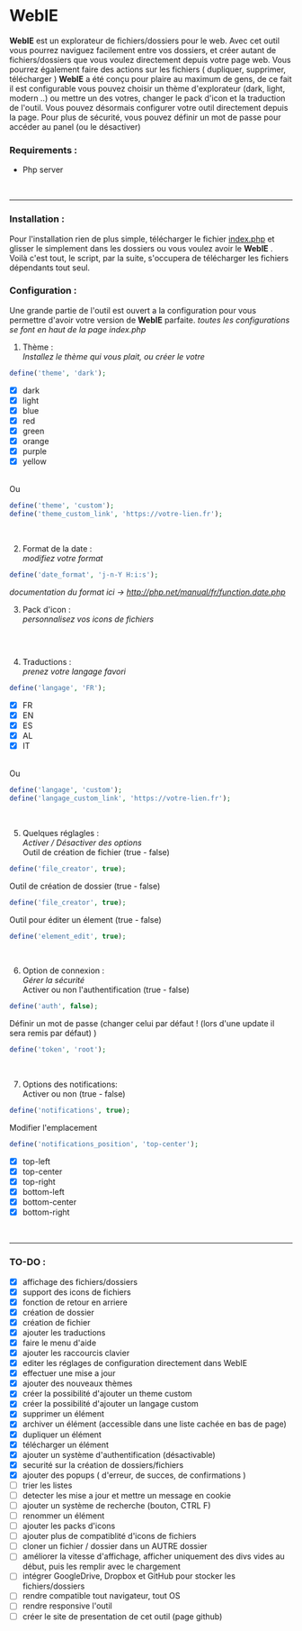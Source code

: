 # WebIE

**WebIE** est un explorateur de fichiers/dossiers pour le web. Avec cet outil vous pourrez naviguez facilement entre vos dossiers, et créer autant de fichiers/dossiers que vous voulez directement depuis votre page web.
Vous pourrez également faire des actions sur les fichiers ( dupliquer, supprimer, télécharger )
**WebIE** a été conçu pour plaire au maximum de gens, de ce fait il est configurable vous pouvez choisir un thème d'explorateur (dark, light, modern ..) ou mettre un des votres, changer le pack d'icon et la traduction de l'outil.
Vous pouvez désormais configurer votre outil directement depuis la page.
Pour plus de sécurité, vous pouvez définir un mot de passe pour accéder au panel (ou le désactiver)
<br>

### Requirements :
* Php server


<br><hr>
### Installation :
Pour l'installation rien de plus simple, télécharger le fichier [index.php](https://raw.githubusercontent.com/Mikheull/WebIE/master/index.php) et glisser le simplement dans les dossiers ou vous voulez avoir le **WebIE** .
Voilà c'est tout, le script, par la suite, s'occupera de télécharger les fichiers dépendants tout seul.


### Configuration :
Une grande partie de l'outil est ouvert a la configuration pour vous permettre d'avoir votre version de **WebIE** parfaite.
*toutes les configurations se font en haut de la page index.php*

1) Thème :<br>
*Installez le thème qui vous plait, ou créer le votre*
```php
define('theme', 'dark');
```
- [x] dark
- [x] light
- [x] blue
- [x] red
- [x] green
- [x] orange
- [x] purple
- [x] yellow
<br>
Ou

```php
define('theme', 'custom');
define('theme_custom_link', 'https://votre-lien.fr');
```
<br>

2) Format de la date :<br>
*modifiez votre format*
```php
define('date_format', 'j-n-Y H:i:s');
```
*documentation du format ici -> http://php.net/manual/fr/function.date.php*
<br>

3) Pack d'icon :<br>
*personnalisez vos icons de fichiers*
```php
```
<br>

4) Traductions :<br>
*prenez votre langage favori*
```php
define('langage', 'FR');
```
- [x] FR
- [x] EN
- [x] ES
- [x] AL
- [x] IT
<br>
Ou

```php
define('langage', 'custom');
define('langage_custom_link', 'https://votre-lien.fr');
```
<br>

5) Quelques réglagles :<br>
*Activer / Désactiver des options*<br>
Outil de création de fichier (true - false)
```php
define('file_creator', true);
```
Outil de création de dossier (true - false)
```php
define('file_creator', true);
```
Outil pour éditer un élement (true - false)
```php
define('element_edit', true);
```
<br>

6) Option de connexion :<br>
*Gérer la sécurité*<br>
Activer ou non l'authentification (true - false)
```php
define('auth', false);
```
Définir un mot de passe (changer celui par défaut ! (lors d'une update il sera remis par défaut) )
```php
define('token', 'root');
```
<br>

7) Options des notifications:<br>
Activer ou non (true - false)
```php
define('notifications', true);
```
Modifier l'emplacement
```php
define('notifications_position', 'top-center');
```
- [x] top-left
- [x] top-center
- [x] top-right
- [x] bottom-left
- [x] bottom-center
- [x] bottom-right

<br><hr>

### TO-DO :
- [x] affichage des fichiers/dossiers
- [x] support des icons de fichiers
- [x] fonction de retour en arriere
- [x] création de dossier
- [x] création de fichier
- [x] ajouter les traductions
- [x] faire le menu d'aide
- [x] ajouter les raccourcis clavier
- [x] editer les réglages de configuration directement dans WebIE
- [x] effectuer une mise a jour
- [x] ajouter des nouveaux thèmes
- [x] créer la possibilité d'ajouter un theme custom 
- [x] créer la possibilité d'ajouter un langage custom 
- [x] supprimer un élément
- [x] archiver un élément (accessible dans une liste cachée en bas de page)
- [x] dupliquer un élément
- [x] télécharger un élément
- [x] ajouter un système d'authentification (désactivable)
- [x] securité sur la création de dossiers/fichiers
- [x] ajouter des popups ( d'erreur, de succes, de confirmations )
- [ ] trier les listes
- [ ] detecter les mise a jour et mettre un message en cookie
- [ ] ajouter un système de recherche (bouton, CTRL F)
- [ ] renommer un élément
- [ ] ajouter les packs d'icons
- [ ] ajouter plus de compatiblité d'icons de fichiers
- [ ] cloner un fichier / dossier dans un AUTRE dossier
- [ ] améliorer la vitesse d'affichage, afficher uniquement des divs vides au début, puis les remplir avec le chargement
- [ ] intégrer GoogleDrive, Dropbox et GitHub pour stocker les fichiers/dossiers
- [ ] rendre compatible tout navigateur, tout OS
- [ ] rendre responsive l'outil
- [ ] créer le site de presentation de cet outil (page github)
